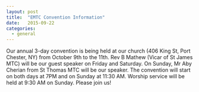 ```yaml
---
layout: post
title:  "EMTC Convention Information"
date:   2015-09-22
categories: 
  - general
---
```


Our annual 3-day convention is being held at our church (406 King St, Port Chester, NY) from October 9th to the 11th.  Rev B Mathew (Vicar of St James MTC) will be our guest speaker on Friday and Saturday.  On Sunday, Mr Aby Cherian from St Thomas MTC will be our speaker.  The convention will start on both days at 7PM and on Sunday at 11:30 AM.  Worship service will be held at 9:30 AM on Sunday.  Please join us!
